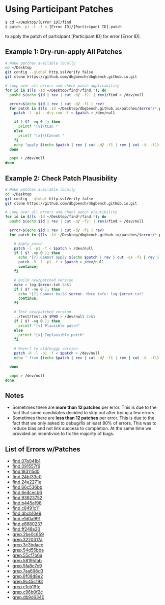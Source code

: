 # Using Participant Patches

```bash
$ cd ~/Desktop/[Error ID]/find
$ patch -p1 -l -f < [Error ID]/[Participant ID].patch
```
to apply the patch of participant [Participant ID] for error [Error ID].

## Example 1: Dry-run-apply All Patches

```bash
# Make patches available locally
cd ~/Desktop
git config --global http.sslVerify false
git clone https://github.com/dbgbench/dbgbench.github.io.git

# Loop over all errors and check patch applicability
for id in $(ls -1d ~/Desktop/find*/find.*); do
  pushd $(echo $id | rev | cut -d/ -f2- | rev)/find > /dev/null

  error=$(echo $id | rev | cut -d/ -f1 | rev)
  for patch in $(ls -1d ~/Desktop/dbgbench.github.io/patches/$error/*.patch); do 
    patch -l -p1 --dry-run -f < $patch > /dev/null

    if [ $? -eq 0 ]; then
      printf "[v]\tCan "
    else
      printf "[x]\tCannot "
    fi
    echo "apply $(echo $patch | rev | cut -d/ -f1 | rev | cut -d. -f1)'s patch to $error ($(echo $id | rev | cut -d/ -f2 | rev))"
  done

  popd > /dev/null
done
```

## Example 2: Check Patch Plausibility
```bash
# Make patches available locally
cd ~/Desktop
git config --global http.sslVerify false
git clone https://github.com/dbgbench/dbgbench.github.io.git

# Loop over all errors and check patch plausibility
for id in $(ls -1d ~/Desktop/find*/find.*); do
  pushd $(echo $id | rev | cut -d/ -f2- | rev)/find > /dev/null

  error=$(echo $id | rev | cut -d/ -f1 | rev)
  for patch in $(ls -1d ~/Desktop/dbgbench.github.io/patches/$error/*.patch); do

    # Apply patch
    patch -l -p1 -f < $patch > /dev/null
    if [ $? -ne 0 ]; then
      echo "[?] Cannot apply $(echo $patch | rev | cut -d/ -f1 | rev | cut -d. -f1)'s patch to $error ($(echo $id | rev | cut -d/ -f2 | rev))."
      patch -R -l -p1 -f < $patch > /dev/null
      continue;
    fi

    # Build new/patched version
    make > log.$error.txt 2>&1
    if [ $? -ne 0 ]; then
      echo "[?] Cannot build $error. More info: log.$error.txt"
      continue;
    fi

    # Test new/patched version
    ../test/test.sh $PWD > /dev/null 2>&1
    if [ $? -eq 0 ]; then
      printf "[v] Plausible patch"
    else
      printf "[x] Implausible patch"
    fi
    
    # Revert to old/buggy version
    patch -R -l -p1 -f < $patch > /dev/null
    echo " from $(echo $patch | rev | cut -d/ -f1 | rev | cut -d. -f1) for $error ($(echo $id | rev | cut -d/ -f2 | rev))"

  done

  popd > /dev/null
done
```

## Notes
* Sometimes there are **more than 12 patches** per error. This is due to the fact that some candidates decided to skip out after trying a few errors.
* Sometimes there are **less than 12 patches** per error. This is due to the fact that we only asked to debug/fix at least 80% of errors. This was to reduce bias and not link success to completion. At the same time we provided an incentivice to fix the majority of bugs.

## List of Errors w/Patches
* [find.07b941b1](find.07b941b1)
* [find.091557f6](find.091557f6)
* [find.183115d0](find.183115d0)
* [find.24bf33c0](find.24bf33c0)
* [find.24e2271e](find.24e2271e)
* [find.66c536bb](find.66c536bb)
* [find.6e4cecb6](find.6e4cecb6)
* [find.93623752](find.93623752)
* [find.b445af98](find.b445af98)
* [find.c8491c11](find.c8491c11)
* [find.dbcb10e9](find.dbcb10e9)
* [find.e1d0a991](find.e1d0a991)
* [find.e6680237](find.e6680237)
* [find.ff248a20](find.ff248a20)
* [grep.2be0c659](grep.2be0c659)
* [grep.3220317a](grep.3220317a)
* [grep.3c3bdace](grep.3c3bdace)
* [grep.54d55bba](grep.54d55bba)
* [grep.55cf7b6a](grep.55cf7b6a)
* [grep.58195fab](grep.58195fab)
* [grep.5fa8c7c9](grep.5fa8c7c9)
* [grep.7aa698d3](grep.7aa698d3)
* [grep.8f08d8e2](grep.8f08d8e2)
* [grep.9c45c193](grep.9c45c193)
* [grep.c1cb19fe](grep.c1cb19fe)
* [grep.c96b0f2c](grep.c96b0f2c)
* [grep.db9d6340](grep.db9d6340)
